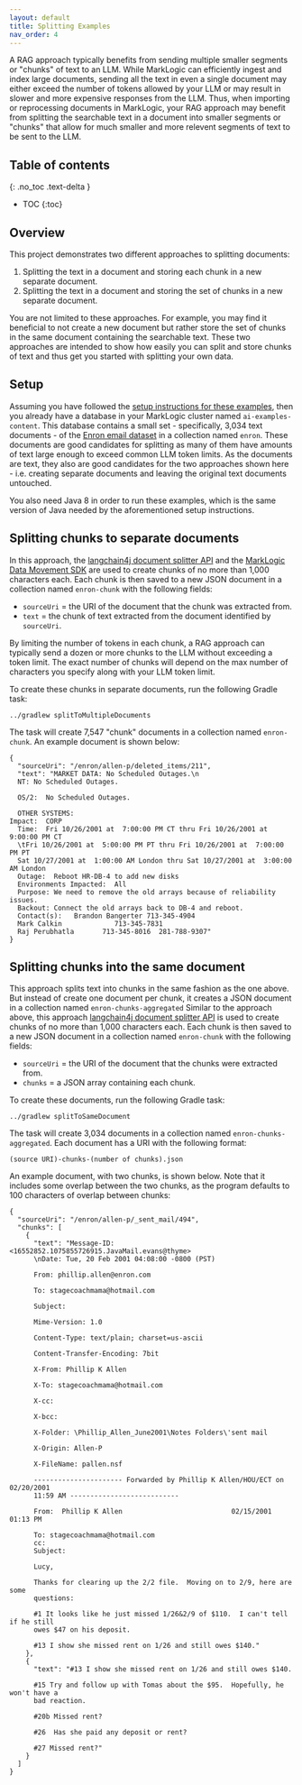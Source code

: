 ```yaml
---
layout: default
title: Splitting Examples
nav_order: 4
---
```


A RAG approach typically benefits from sending multiple smaller segments or "chunks" of text to an LLM. While MarkLogic
can efficiently ingest and index large documents, sending all the text in even a single document may either exceed
the number of tokens allowed by your LLM or may result in slower and more expensive responses from the LLM. Thus,
when importing or reprocessing documents in MarkLogic, your RAG approach may benefit from splitting the searchable
text in a document into smaller segments or "chunks" that allow for much smaller and more relevent segments of text
to be sent to the LLM.

## Table of contents
{: .no_toc .text-delta }

- TOC
{:toc}

## Overview

This project demonstrates two different approaches to splitting documents:

1. Splitting the text in a document and storing each chunk in a new separate document.
2. Splitting the text in a document and storing the set of chunks in a new separate document.

You are not limited to these approaches. For example, you may find it beneficial to not create a new document but
rather store the set of chunks in the same document containing the searchable text. These two approaches are intended
to show how easily you can split and store chunks of text and thus get you started with splitting your own data.

## Setup

Assuming you have followed the [setup instructions for these examples](../setup/README.md), then you already have a
database in your MarkLogic cluster named `ai-examples-content`. This database contains a small set - specifically,
3,034 text documents - of the
[Enron email dataset](https://www.loc.gov/item/2018487913/) in a collection named `enron`. These documents are good
candidates for splitting as many of them have amounts of text large enough to exceed common LLM token limits. As the
documents are text, they also are good candidates for the two approaches shown here - i.e. creating separate documents
and leaving the original text documents untouched.

You also need Java 8 in order to run these examples, which is the same version of Java needed by the aforementioned
setup instructions.

## Splitting chunks to separate documents

In this approach, the [langchain4j document splitter API](https://docs.langchain4j.dev/tutorials/rag#document-splitter)
and the [MarkLogic Data Movement SDK](https://docs.marklogic.com/guide/java/data-movement)
are used to create chunks of no more than 1,000 characters each. Each chunk is then saved to a new JSON document in a
collection named `enron-chunk` with the following fields:

- `sourceUri` = the URI of the document that the chunk was extracted from.
- `text` = the chunk of text extracted from the document identified by `sourceUri`.

By limiting the number of tokens in each chunk, a RAG approach can typically send a dozen or more chunks to the LLM
without exceeding a token limit. The exact number of chunks will depend on the max number of characters you specify
along with your LLM token limit.

To create these chunks in separate documents, run the following Gradle task:

    ../gradlew splitToMultipleDocuments

The task will create 7,547 "chunk" documents in a collection named `enron-chunk`. An example document is shown below:

```
{
  "sourceUri": "/enron/allen-p/deleted_items/211",
  "text": "MARKET DATA: No Scheduled Outages.\n
  NT: No Scheduled Outages.

  OS/2:  No Scheduled Outages.

  OTHER SYSTEMS:
Impact:  CORP
  Time:  Fri 10/26/2001 at  7:00:00 PM CT thru Fri 10/26/2001 at  9:00:00 PM CT
  \tFri 10/26/2001 at  5:00:00 PM PT thru Fri 10/26/2001 at  7:00:00 PM PT
  Sat 10/27/2001 at  1:00:00 AM London thru Sat 10/27/2001 at  3:00:00 AM London
  Outage:  Reboot HR-DB-4 to add new disks
  Environments Impacted:  All
  Purpose: We need to remove the old arrays because of reliability issues.
  Backout: Connect the old arrays back to DB-4 and reboot.
  Contact(s): 	Brandon Bangerter 713-345-4904
  Mark Calkin             713-345-7831
  Raj Perubhatla       713-345-8016  281-788-9307"
}
```

## Splitting chunks into the same document

This approach splits text into chunks in the same fashion as the one above. But instead of create one document per
chunk, it creates a JSON document in a collection named `enron-chunks-aggregated`
Similar to the approach above, this approach [langchain4j document splitter API](https://docs.langchain4j.dev/tutorials/rag#document-splitter)
is used to create chunks of no more than 1,000 characters each. Each chunk is then saved to a new JSON document in a
collection named `enron-chunk` with the following fields:

- `sourceUri` = the URI of the document that the chunks were extracted from.
- `chunks` = a JSON array containing each chunk.

To create these documents, run the following Gradle task:

    ../gradlew splitToSameDocument

The task will create 3,034 documents in a collection named `enron-chunks-aggregated`. Each document has a URI with the
following format:

    (source URI)-chunks-(number of chunks).json

An example document, with two chunks, is shown below. Note that it includes some overlap between the two chunks,
as the program defaults to 100 characters of overlap between chunks:

```
{
  "sourceUri": "/enron/allen-p/_sent_mail/494",
  "chunks": [
    {
      "text": "Message-ID: <16552852.1075855726915.JavaMail.evans@thyme>
      \nDate: Tue, 20 Feb 2001 04:08:00 -0800 (PST)

      From: phillip.allen@enron.com

      To: stagecoachmama@hotmail.com

      Subject:

      Mime-Version: 1.0

      Content-Type: text/plain; charset=us-ascii

      Content-Transfer-Encoding: 7bit

      X-From: Phillip K Allen

      X-To: stagecoachmama@hotmail.com

      X-cc:

      X-bcc:

      X-Folder: \Phillip_Allen_June2001\Notes Folders\'sent mail

      X-Origin: Allen-P

      X-FileName: pallen.nsf

      ---------------------- Forwarded by Phillip K Allen/HOU/ECT on 02/20/2001
      11:59 AM ---------------------------

      From:  Phillip K Allen                           02/15/2001 01:13 PM

      To: stagecoachmama@hotmail.com
      cc:
      Subject:

      Lucy,

      Thanks for clearing up the 2/2 file.  Moving on to 2/9, here are some
      questions:

      #1 It looks like he just missed 1/26&2/9 of $110.  I can't tell if he still 
      owes $47 on his deposit.

      #13 I show she missed rent on 1/26 and still owes $140."
    },
    {
      "text": "#13 I show she missed rent on 1/26 and still owes $140.

      #15 Try and follow up with Tomas about the $95.  Hopefully, he won't have a 
      bad reaction.

      #20b Missed rent?

      #26  Has she paid any deposit or rent?

      #27 Missed rent?"
    }
  ]
}
```

